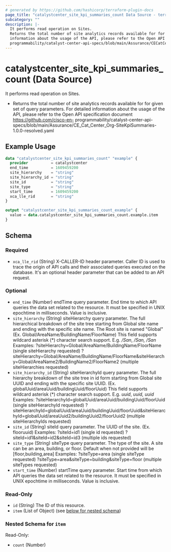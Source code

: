 ```yaml
---
# generated by https://github.com/hashicorp/terraform-plugin-docs
page_title: "catalystcenter_site_kpi_summaries_count Data Source - terraform-provider-catalystcenter"
subcategory: ""
description: |-
  It performs read operation on Sites.
  Returns the total number of site analytics records available for for given set of query parameters. For detailed
  information about the usage of the API, please refer to the Open API specification document https://github.com/cisco-en-
  programmability/catalyst-center-api-specs/blob/main/Assurance/CECatCenter_Org-SiteKpiSummaries-1.0.0-resolved.yaml
---
```


# catalystcenter_site_kpi_summaries_count (Data Source)

It performs read operation on Sites.

- Returns the total number of site analytics records available for for given set of query parameters. For detailed
information about the usage of the API, please refer to the Open API specification document https://github.com/cisco-en-
programmability/catalyst-center-api-specs/blob/main/Assurance/CE_Cat_Center_Org-SiteKpiSummaries-1.0.0-resolved.yaml

## Example Usage

```terraform
data "catalystcenter_site_kpi_summaries_count" "example" {
  provider          = catalystcenter
  end_time          = 1609459200
  site_hierarchy    = "string"
  site_hierarchy_id = "string"
  site_id           = "string"
  site_type         = "string"
  start_time        = 1609459200
  xca_lle_rid       = "string"
}

output "catalystcenter_site_kpi_summaries_count_example" {
  value = data.catalystcenter_site_kpi_summaries_count.example.item
}
```

<!-- schema generated by tfplugindocs -->
## Schema

### Required

- `xca_lle_rid` (String) X-CALLER-ID header parameter. Caller ID is used to trace the origin of API calls and their associated queries executed on the database. It's an optional header parameter that can be added to an API request.

### Optional

- `end_time` (Number) endTime query parameter. End time to which API queries the data set related to the resource. It must be specified in UNIX epochtime in milliseconds. Value is inclusive.
- `site_hierarchy` (String) siteHierarchy query parameter. The full hierarchical breakdown of the site tree starting from Global site name and ending with the specific site name. The Root site is named "Global" (Ex. Global/AreaName/BuildingName/FloorName)
This field supports wildcard asterisk (*) character search support. E.g. */San*, */San, /San*
Examples:
?siteHierarchy=Global/AreaName/BuildingName/FloorName (single siteHierarchy requested)
?siteHierarchy=Global/AreaName/BuildingName/FloorName&siteHierarchy=Global/AreaName2/BuildingName2/FloorName2 (multiple siteHierarchies requested)
- `site_hierarchy_id` (String) siteHierarchyId query parameter. The full hierarchy breakdown of the site tree in id form starting from Global site UUID and ending with the specific site UUID. (Ex. globalUuid/areaUuid/buildingUuid/floorUuid)
This field supports wildcard asterisk (*) character search support. E.g. *uuid*, *uuid, uuid*
Examples:
?siteHierarchyId=globalUuid/areaUuid/buildingUuid/floorUuid (single siteHierarchyId requested)
?siteHierarchyId=globalUuid/areaUuid/buildingUuid/floorUuid&siteHierarchyId=globalUuid/areaUuid2/buildingUuid2/floorUuid2 (multiple siteHierarchyIds requested)
- `site_id` (String) siteId query parameter. The UUID of the site. (Ex. flooruuid)
Examples:
?siteId=id1 (single id requested)
?siteId=id1&siteId=id2&siteId=id3 (multiple ids requested)
- `site_type` (String) siteType query parameter. The type of the site. A site can be an area, building, or floor.
Default when not provided will be [floor,building,area]
Examples:
?siteType=area (single siteType requested)
?siteType=area&siteType=building&siteType=floor (multiple siteTypes requested)
- `start_time` (Number) startTime query parameter. Start time from which API queries the data set related to the resource. It must be specified in UNIX epochtime in milliseconds. Value is inclusive.

### Read-Only

- `id` (String) The ID of this resource.
- `item` (List of Object) (see [below for nested schema](#nestedatt--item))

<a id="nestedatt--item"></a>
### Nested Schema for `item`

Read-Only:

- `count` (Number)

